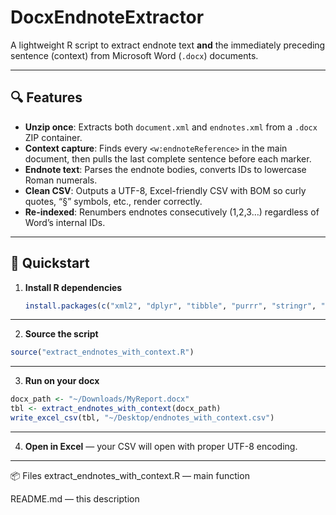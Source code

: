 # DocxEndnoteExtractor

A lightweight R script to extract endnote text **and** the immediately preceding sentence (context) from Microsoft Word (`.docx`) documents.

---

## 🔍 Features

- **Unzip once**: Extracts both `document.xml` and `endnotes.xml` from a `.docx` ZIP container.
- **Context capture**: Finds every `<w:endnoteReference>` in the main document, then pulls the last complete sentence before each marker.
- **Endnote text**: Parses the endnote bodies, converts IDs to lowercase Roman numerals.
- **Clean CSV**: Outputs a UTF-8, Excel-friendly CSV with BOM so curly quotes, “§” symbols, etc., render correctly.
- **Re-indexed**: Renumbers endnotes consecutively (1,2,3…) regardless of Word’s internal IDs.

---

## 🚀 Quickstart

1. **Install R dependencies**  
   ```r
   install.packages(c("xml2", "dplyr", "tibble", "purrr", "stringr", "readr"))
   ```

---

2. **Source the script**
```r
source("extract_endnotes_with_context.R")
```

---

3. **Run on your docx**
```r
docx_path <- "~/Downloads/MyReport.docx"
tbl <- extract_endnotes_with_context(docx_path)
write_excel_csv(tbl, "~/Desktop/endnotes_with_context.csv")
```

---

4. **Open in Excel** — your CSV will open with proper UTF-8 encoding.

---

📦 Files
extract_endnotes_with_context.R — main function

README.md — this description
